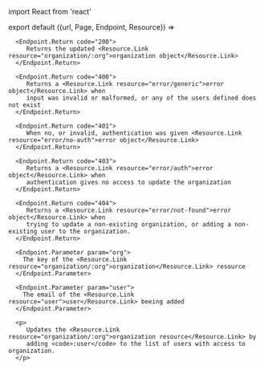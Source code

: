 import React from 'react'

export default ({url, Page, Endpoint, Resource}) =>
   <Endpoint
      url={url}
      group="organization"
      method="put"
      path="/organization/:org/user/:user"
      beta={true}>

      <Endpoint.Return code="200">
         Returns the updated <Resource.Link resource="organization/:org">organization object</Resource.Link>
      </Endpoint.Return>

      <Endpoint.Return code="400">
         Returns a <Resource.Link resource="error/generic">error object</Resource.Link> when
         input was invalid or malformed, or any of the users defined does not exist
      </Endpoint.Return>

      <Endpoint.Return code="401">
         When no, or invalid, authentication was given <Resource.Link resource="error/no-auth">error object</Resource.Link>
      </Endpoint.Return>

      <Endpoint.Return code="403">
         Returns a <Resource.Link resource="error/auth">error object</Resource.Link> when
         authentication gives no access to update the organization
      </Endpoint.Return>

      <Endpoint.Return code="404">
         Returns a <Resource.Link resource="error/not-found">error object</Resource.Link> when
         trying to update a non-existing organization, or adding a non-existing user to the organization.
      </Endpoint.Return>

      <Endpoint.Parameter param="org">
        The key of the <Resource.Link resource="organization/:org">organization</Resource.Link> resource
      </Endpoint.Parameter>

      <Endpoint.Parameter param="user">
        The email of the <Resource.Link resource="user">user</Resource.Link> beeing added
      </Endpoint.Parameter>

      <p>
         Updates the <Resource.Link resource="organization/:org">organization resource</Resource.Link> by
         adding <code>:user</code> to the list of users with access to organization.
      </p>
   </Endpoint>
